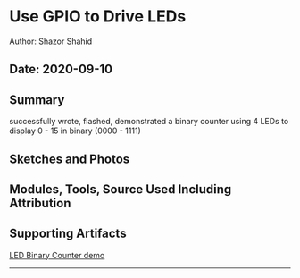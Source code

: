 # Use GPIO to Drive LEDs

Author: Shazor Shahid

Date: 2020-09-10
-----

## Summary

successfully wrote, flashed, demonstrated a binary counter using 4 LEDs to 
display 0 - 15 in binary (0000 - 1111)


## Sketches and Photos


## Modules, Tools, Source Used Including Attribution


## Supporting Artifacts

[LED Binary Counter demo](https://drive.google.com/file/d/163fOL9W1i1p3Ix6l-Td1siTURlOO02Gf/view?usp=sharing)

-----
